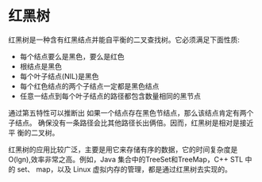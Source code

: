 # 红黑树

红黑树是一种含有红黑结点并能自平衡的二叉查找树。它必须满足下面性质:
- 每个结点要么是黑色，要么是红色
- 根结点是黑色
- 每个叶子结点(NIL)是黑色
- 每个红色结点的两个子结点一定都是黑色结点
-  任意一结点到每个叶子结点的路径都包含数量相同的黑节点 
  
通过第五特性可以推断出 如果一个结点存在黑色节结点，那么该结点肯定有两个子结点。  确保没有一条路径会比其他路径长出俩倍。因而，红黑树是相对是接近平
衡的二叉树。

红黑树的应用比较广泛，主要是用它来存储有序的数据，它的时间复杂度是 O(lgn),效率非常之高。例如，Java 集合中的TreeSet和TreeMap，C++ STL 中的 set、 map，以及 Linux 虚拟内存的管理，都是通过红黑树去实现的。